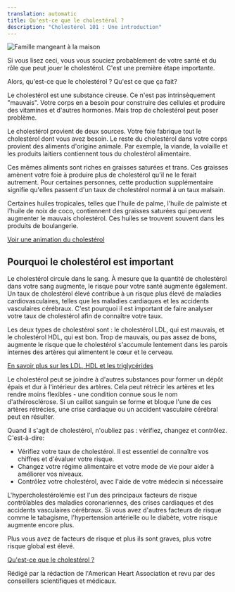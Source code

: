 ```yaml
---
translation: automatic
title: Qu'est-ce que le cholestérol ?
description: "Cholestérol 101 : Une introduction"
---
```


![Famille mangeant à la maison](images/family-eating-home-in-kitchen.jpeg)

Si vous lisez ceci, vous vous souciez probablement de votre santé et du rôle que peut jouer le cholestérol. C'est une première étape importante.

Alors, qu'est-ce que le cholestérol ? Qu'est ce que ça fait?

Le cholestérol est une substance cireuse. Ce n'est pas intrinsèquement "mauvais". Votre corps en a besoin pour construire des cellules et produire des vitamines et d'autres hormones. Mais trop de cholestérol peut poser problème.

Le cholestérol provient de deux sources. Votre foie fabrique tout le cholestérol dont vous avez besoin. Le reste du cholestérol dans votre corps provient des aliments d'origine animale. Par exemple, la viande, la volaille et les produits laitiers contiennent tous du cholestérol alimentaire.

Ces mêmes aliments sont riches en graisses saturées et trans. Ces graisses amènent votre foie à produire plus de cholestérol qu'il ne le ferait autrement. Pour certaines personnes, cette production supplémentaire signifie qu'elles passent d'un taux de cholestérol normal à un taux malsain.

Certaines huiles tropicales, telles que l'huile de palme, l'huile de palmiste et l'huile de noix de coco, contiennent des graisses saturées qui peuvent augmenter le mauvais cholestérol. Ces huiles se trouvent souvent dans les produits de boulangerie.

[Voir une animation du cholestérol](https://watchlearnlive.heart.org/CVML_Player.php?moduleSelect=hdlldl)

## Pourquoi le cholestérol est important

Le cholestérol circule dans le sang. À mesure que la quantité de cholestérol dans votre sang augmente, le risque pour votre santé augmente également. Un taux de cholestérol élevé contribue à un risque plus élevé de maladies cardiovasculaires, telles que les maladies cardiaques et les accidents vasculaires cérébraux. C'est pourquoi il est important de faire analyser votre taux de cholestérol afin de connaître votre taux.

Les deux types de cholestérol sont : le cholestérol LDL, qui est mauvais, et le cholestérol HDL, qui est bon. Trop de mauvais, ou pas assez de bons, augmente le risque que le cholestérol s'accumule lentement dans les parois internes des artères qui alimentent le cœur et le cerveau.

[En savoir plus sur les LDL, HDL et les triglycérides](https://www.heart.org/en/health-topics/cholesterol/hdl-good-ldl-bad-cholesterol-and-triglycerides)

Le cholestérol peut se joindre à d'autres substances pour former un dépôt épais et dur à l'intérieur des artères. Cela peut rétrécir les artères et les rendre moins flexibles - une condition connue sous le nom d'athérosclérose. Si un caillot sanguin se forme et bloque l'une de ces artères rétrécies, une crise cardiaque ou un accident vasculaire cérébral peut en résulter.

Quand il s'agit de cholestérol, n'oubliez pas : vérifiez, changez et contrôlez. C'est-à-dire:

- Vérifiez votre taux de cholestérol. Il est essentiel de connaître vos chiffres et d'évaluer votre risque.
- Changez votre régime alimentaire et votre mode de vie pour aider à améliorer vos niveaux.
- Contrôlez votre cholestérol, avec l'aide de votre médecin si nécessaire

<!-- -->

L'hypercholestérolémie est l'un des principaux facteurs de risque contrôlables des maladies coronariennes, des crises cardiaques et des accidents vasculaires cérébraux. Si vous avez d'autres facteurs de risque comme le tabagisme, l'hypertension artérielle ou le diabète, votre risque augmente encore plus.

Plus vous avez de facteurs de risque et plus ils sont graves, plus votre risque global est élevé.

[Qu'est-ce que le cholestérol ?](https://www.youtube.com/watch?v=JLYQmKMkJVI)

Rédigé par la rédaction de l'American Heart Association et revu par des conseillers scientifiques et médicaux.
